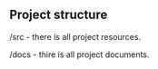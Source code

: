 ## Project structure
/src - there is all project resources.

/docs - thire is all project documents.
